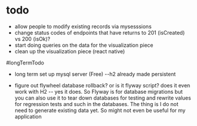 # todo


* allow people to modify existing records via mysesssions
* change status codes of endpoints that have returns to 201 (isCreated) vs 200 (isOk)?
* start doing queries on the data for the visualization piece
* clean up the visualization piece (react native)


#longTermTodo

* long term set up mysql server (Free) --h2 already made persistent

* figure out flywheel database rollback? or is it flyway script? does it even work with H2 -- yes it does. So Flyway is for database migrations but you can also use it to tear down databases for testing and rewrite values for regression tests and such in the databases. The thing is I do not need to generate existing data yet. So might not even be useful for my application

